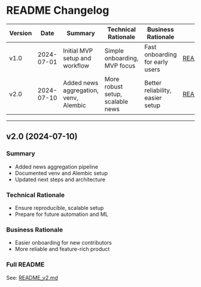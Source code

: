 # README Changelog

| Version | Date       | Summary                                 | Technical Rationale                | Business Rationale                | Link |
|---------|------------|-----------------------------------------|------------------------------------|-----------------------------------|------|
| v1.0    | 2024-07-01 | Initial MVP setup and workflow          | Simple onboarding, MVP focus       | Fast onboarding for early users   | [README_v1.md](README_v1.md) |
| v2.0    | 2024-07-10 | Added news aggregation, venv, Alembic   | More robust setup, scalable news   | Better reliability, easier setup  | [README_v2.md](README_v2.md) |

---

## v2.0 (2024-07-10)

### Summary
- Added news aggregation pipeline
- Documented venv and Alembic setup
- Updated next steps and architecture

### Technical Rationale
- Ensure reproducible, scalable setup
- Prepare for future automation and ML

### Business Rationale
- Easier onboarding for new contributors
- More reliable and feature-rich product

### Full README
See: [README_v2.md](README_v2.md) 